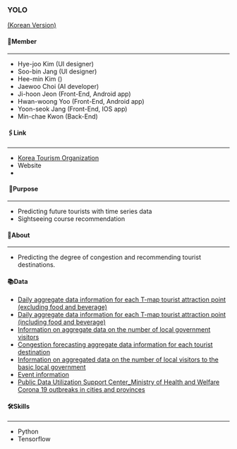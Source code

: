 ### YOLO  
[(Korean Version)](https://viridian-monarch-554.notion.site/YOLO-9f7e70f12b45498ca4fac20102c2c100)  
#### 👤Member 
---  
- Hye-joo Kim (UI designer)
- Soo-bin Jang (UI designer)
- Hee-min Kim () 
- Jaewoo Choi (AI developer)
- Ji-hoon Jeon (Front-End, Android app)
- Hwan-woong Yoo (Front-End, Android app)
- Yoon-seok Jang (Front-End, IOS app)
- Min-chae Kwon (Back-End)

#### 🖇Link
---
- [Korea Tourism Organization](https://www.2021tourapi.com/)
- Website
- 
####  📌Purpose
---
- Predicting future tourists with time series data
- Sightseeing course recommendation

#### 🔎About
---
- Predicting the degree of congestion and recommending tourist destinations.
    
#### 📚Data
- [Daily aggregate data information for each T-map tourist attraction point (excluding food and beverage)](https://www.data.go.kr/iim/api/selectAPIAcountView.do)
- [Daily aggregate data information for each T-map tourist attraction point (including food and beverage)](https://www.data.go.kr/iim/api/selectAPIAcountView.do)
- [Information on aggregate data on the number of local government visitors](https://www.data.go.kr/iim/api/selectAPIAcountView.do)
- [Congestion forecasting aggregate data information for each tourist destination](https://www.data.go.kr/iim/api/selectAPIAcountView.do)
- [Information on aggregated data on the number of local visitors to the basic local government](https://www.data.go.kr/iim/api/selectAPIAcountView.do)
- [Event information](https://www.data.go.kr/tcs/dss/selectApiDataDetailView.do?publicDataPk=15057787)
- [Public Data Utilization Support Center_Ministry of Health and Welfare Corona 19 outbreaks in cities and provinces](https://www.data.go.kr/iim/api/selectAPIAcountView.do)


#### 🛠Skills
---
- Python
- Tensorflow



